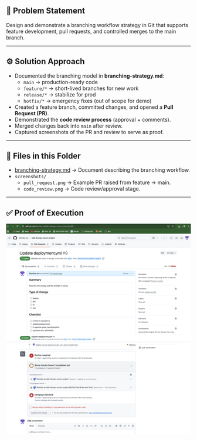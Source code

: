 ## 📌 Problem Statement
Design and demonstrate a branching workflow strategy in Git that supports feature development, pull requests, and controlled merges to the main branch.

---

## ⚙️ Solution Approach
- Documented the branching model in **branching-strategy.md**:
  - `main` → production-ready code
  - `feature/*` → short-lived branches for new work
  - `release/*` → stabilize for prod
  - `hotfix/*` → emergency fixes (out of scope for demo)
- Created a feature branch, committed changes, and opened a **Pull Request (PR)**.
- Demonstrated the **code review process** (approval + comments).
- Merged changes back into `main` after review.
- Captured screenshots of the PR and review to serve as proof.

---

## 📂 Files in this Folder
- [branching-strategy.md](branching-strategy.md) → Document describing the branching workflow.
- `screenshots/`  
  - `pull_request.png` → Example PR raised from feature → main.  
  - `code_review.png` → Code review/approval stage.  

---

## ✅ Proof of Execution
![Pull Request](screenshots/pull_request.png)  
![Code Review](screenshots/code_review.png)
